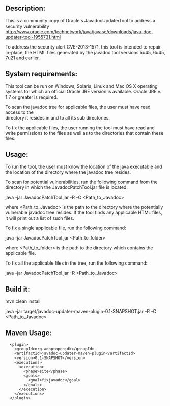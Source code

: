 Description:
------------

This is a community copy of Oracle's JavadocUpdaterTool to address a security vulnerability 
http://www.oracle.com/technetwork/java/javase/downloads/java-doc-updater-tool-1955731.html

To address the security alert CVE-2013-1571, this tool is intended to repair-in-place, 
the HTML files generated by the javadoc tool versions 5u45, 6u45, 7u21 and earlier. 

System requirements:
--------------------

This tool can be run on Windows, Solaris, Linux and Mac OS X operating systems 
for which an official Oracle JRE version is available. Oracle JRE v. 1.7 or greater 
is required.

To scan the javadoc tree for applicable files, the user must have read access to the  
directory it resides in and to all its sub directories. 

To fix the  applicable files, the user running the tool must have read and write 
permissions to the files as well as to the directories that contain these files.

Usage:
------

To run the tool, the user must know the location of the java executable 
and the location of the directory where the javadoc tree resides.

To scan for potential vulnerabilities, run the following command from the 
directory in which the JavadocPatchTool.jar file is located:

java -jar JavadocPatchTool.jar -R -C <Path_to_Javadoc>

where <Path_to_Javadoc> is the path to the directory where the potentially 
vulnerable javadoc tree resides. If the tool finds any applicable HTML files, 
it will print out a list of such files.

To fix a single applicable file, run the following command:

java -jar JavadocPatchTool.jar <Path_to_folder>

where <Path_to_folder> is the path to the directory which contains the applicable file. 

To fix all the applicable files in the tree, run the following command:

java -jar JavadocPatchTool.jar -R <Path_to_Javadoc>

Build it:
------

mvn clean install

java -jar target/javadoc-updater-maven-plugin-0.1-SNAPSHOT.jar -R -C <Path_to_Javadoc>

Maven Usage:
------

      <plugin>
        <groupId>org.adoptopenjdk</groupId>
        <artifactId>javadoc-updater-maven-plugin</artifactId>
        <version>0.1-SNAPSHOT</version>
        <executions>
          <execution>
            <phase>site</phase>
            <goals>
              <goal>fixjavadoc</goal>
            </goals>
          </execution>
        </executions>
      </plugin>

